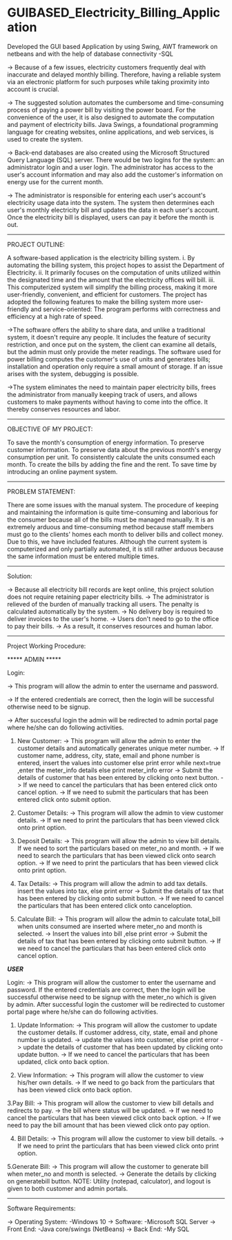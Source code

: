 # GUIBASED_Electricity_Billing_Application
Developed the GUI based Application by using  Swing, AWT framework on netbeans and with the help of database connectivity -SQL

-> Because of a few issues, electricity customers frequently deal with inaccurate and delayed monthly billing. Therefore, having a reliable system via an electronic platform for such purposes while taking proximity into account is crucial.

-> The suggested solution automates the cumbersome and time-consuming process of paying a power bill by visiting the power board. For the convenience of the user, it is also designed to automate the computation and payment of electricity bills. Java Swings, a foundational programming language for creating websites, online applications, and web services, is used to create the system.

-> Back-end databases are also created using the Microsoft Structured Query Language (SQL) server. There would be two logins for the system: an administrator login and a user login. The administrator has access to the user's account information and may also add the customer's information on energy use for the current month.

-> The administrator is responsible for entering each user's account's electricity usage data into the system. The system then determines each user's monthly electricity bill and updates the data in each user's account. Once the electricity bill is displayed, users can pay it before the month is out.

-----------------------------------------------------------------------------------------------------------------------------------------------------------

PROJECT OUTLINE:

A software-based application is the electricity billing system.
i. By automating the billing system, this project hopes to assist the Department of Electricity.
ii. It primarily focuses on the computation of units utilized within the designated time and the amount that the electricity offices will bill.
iii. This computerized system will simplify the billing process, making it more user-friendly, convenient, and efficient for customers.
The project has adopted the following features to make the billing system more user-friendly and service-oriented: The program performs with correctness and efficiency at a high rate of speed.

->The software offers the ability to share data, and unlike a traditional system, it doesn't require any people. It includes the feature of security restriction, and once put on the system, the client can examine all details, but the admin must only provide the meter readings.
The software used for power billing computes the customer's use of units and generates bills; installation and operation only require a small amount of storage. If an issue arises with the system, debugging is possible.

->The system eliminates the need to maintain paper electricity bills, frees the administrator from manually keeping track of users, and allows customers to make payments without having to come into the office. It thereby conserves resources and labor.

----------------------------------------------------------------------------------------------------------------------------------------------------------
OBJECTIVE OF MY PROJECT:

To save the month's consumption of energy information.
To preserve customer information.
To preserve data about the previous month's energy consumption per unit.
To consistently calculate the units consumed each month.
To create the bills by adding the fine and the rent.
To save time by introducing an online payment system.

-----------------------------------------------------------------------------------------------------------------------------------------------------------
PROBLEM STATEMENT:

There are some issues with the manual system. The procedure of keeping and maintaining the information is quite time-consuming and laborious for the consumer because all of the bills must be managed manually. It is an extremely arduous and time-consuming method because staff members must go to the clients' homes each month to deliver bills and collect money. Due to this, we have included features. Although the current system is computerized and only partially automated, it is still rather arduous because the same information must be entered multiple times.

-----------------------------------------------------------------------------------------------------------------------------------------------------------
Solution:

-> Because all electricity bill records are kept online, this project solution does not require retaining paper electricity bills.
-> The administrator is relieved of the burden of manually tracking all users. The penalty is calculated automatically by the system.
-> No delivery boy is required to deliver invoices to the user's home.
-> Users don't need to go to the office to pay their bills.
-> As a result, it conserves resources and human labor.

-----------------------------------------------------------------------------------------------------------------------------------------------------------
Project Working Procedure:

***** ADMIN *****

Login:

-> This program will allow the admin to enter the username and password.

-> If the entered credentials are correct, then the login will be successful otherwise need to be signup.

-> After successful login the admin will be redirected to admin portal page where he/she can do following activities.


1. New Customer:
-> This program will allow the admin to enter the customer details and automatically generates unique meter number.
-> If customer name, address, city, state, email and phone number is entered, insert the values into customer else print error while next=true ,enter the meter_info details else print meter_info error
-> Submit the details of customer that has been entered by clicking onto next button.
-> If we need to cancel the particulars that has been entered click onto cancel option.
-> If we need to submit the particulars that has been entered click onto submit option.

2. Customer Details:
-> This program will allow the admin to view customer details.
-> If we need to print the particulars that has been viewed click onto print option.

3. Deposit Details:
-> This program will allow the admin to view bill details. If we need to sort the particulars based on meter_no and month.
-> If we need to search the particulars that has been viewed click onto search option.
-> If we need to print the particulars that has been viewed click onto print option.

4. Tax Details:
-> This program will allow the admin to add tax details. insert the values into tax, else print error
-> Submit the details of tax that has been entered by clicking onto submit button.
-> If we need to cancel the particulars that has been entered click onto canceloption.

5. Calculate Bill:
-> This program will allow the admin to calculate total_bill when units consumed are inserted where meter_no and month is selected.
-> Insert the values into bill ,else print error
-> Submit the details of tax that has been entered by clicking onto submit button.
-> If we need to cancel the particulars that has been entered click onto cancel option.


*****USER*****

Login:
-> This program will allow the customer to enter the username and password. If the entered credentials are correct, then the login will be successful 
otherwise need to be signup with the meter_no which is given by admin. After successful login the customer will be redirected to customer portal page where he/she can do following activities.

1. Update Information:
-> This program will allow the customer to update the customer details. If customer address, city, state, email and phone number is updated.
-> update the values into customer, else print error
-> update the details of customer that has been updated by clicking onto update button.
-> If we need to cancel the particulars that has been updated, click onto back option.

2. View Information:
-> This program will allow the customer to view his/her own details.
-> If we need to go back from the particulars that has been viewed click onto back option.

3.Pay Bill:
-> This program will allow the customer to view bill details and redirects to pay.
-> the bill where status will be updated.
-> If we need to cancel the particulars that has been viewed click onto back option.
-> If we need to pay the bill amount that has been viewed click onto pay option.

4. Bill Details:
-> This program will allow the customer to view bill details.
-> If we need to print the particulars that has been viewed click onto print option.

5.Generate Bill:
-> This program will allow the customer to generate bill when 
meter_no and month is selected.
-> Generate the details by clicking on generatebill button.
NOTE: Utility (notepad, calculator), and logout is given to both customer and admin portals.

-----------------------------------------------------------------------------------------------------------------------------------------------------------
Software Requirements:

-> Operating System: -Windows 10
-> Software: -Microsoft SQL Server
-> Front End: -Java core/swings (NetBeans)
-> Back End: -My SQL
